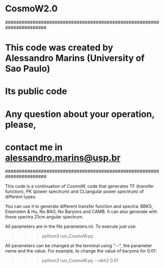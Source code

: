 # CosmoW2.0
#######################################################################
# This code was created by Alessandro Marins (University of Sao Paulo)
#
# Its public code
#
# Any question about your operation, please, 
# contact me in alessandro.marins@usp.br
#######################################################################

This code is a continuation of CosmoW, code that generates TF (transfer function), PK (power spectrum) and CL(angular power spectrum) of different types.

You can use it to generate different transfer function and spectra: BBKS, Eisenstein & Hu, No BAO, No Baryons and CAMB. It can also generate with these spectra 21cm angular spectrum.

All parameters are in the file parameters.ini. To execute just use:

>>> python3 run_CosmoW.py

All parameters can be changed at the terminal using "--", the parameter name and the value. For example, to change the value of baryons for 0.01:

>>> python3 run_CosmoW.py --obh2 0.01
